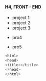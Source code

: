 #### H4, FRONT - END

* project 1 
* project 2 
* project 3 
- pro4
+ pro5
```c
<html>
<head>
<title></title>
</head>
</html>
```